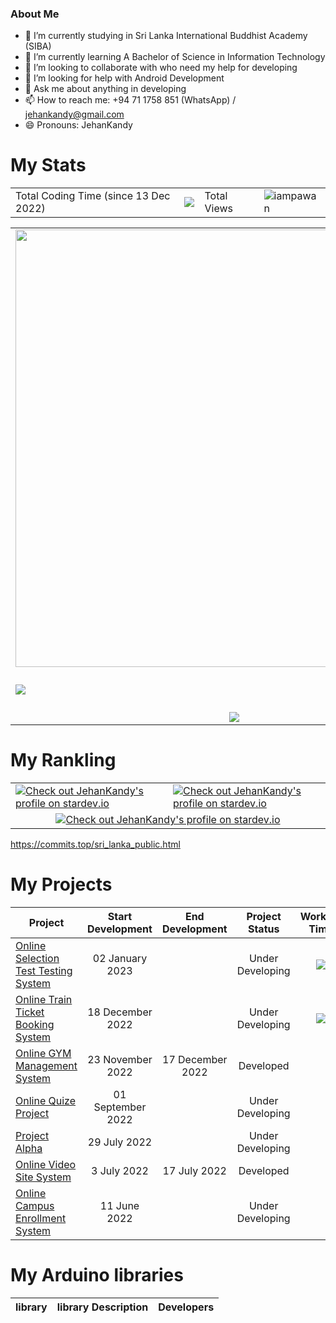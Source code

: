### About Me
- 🔭 I’m currently studying in Sri Lanka International Buddhist Academy (SIBA)
- 🌱 I’m currently learning A Bachelor of Science in Information Technology
- 👯 I’m looking to collaborate with who need my help for developing
- 🤔 I’m looking for help with Android Development
- 💬 Ask me about anything in developing
- 📫 How to reach me: +94 71 1758 851 (WhatsApp) / jehankandy@gmail.com
- 😄 Pronouns: JehanKandy


<h1>My Stats</h1>


<table border="0">
  <tr>
    <td>
      Total Coding Time (since 13 Dec 2022)
    </td>
    <td>
      <div>
        <img src="https://wakatime.com/badge/user/0ac30051-5698-4ae9-851e-7d4853d4aba7.svg">
      </div> 
    </td>
    <td>
      Total Views
    </td>
    <td>
    <img src="https://komarev.com/ghpvc/?username=jehankandy&label=Views&color=blue&style=plastic" alt="iampawan" /> 
    </td>
  </tr>
</table>  
  
  
<table border="0">
  <tr>
    <td>
      <div>
        <img src="https://wakatime.com/share/@JehanKandy/5464e75f-7bdc-4ae7-866e-f131d9e4d47e.svg" style="width:700px">
      </div>
    </td>
    <td>
        <div>
          <img src="https://wakatime.com/share/@JehanKandy/7b6be400-0cd8-4937-81a0-d6d81b177934.svg" style="width:700px">
        </div>
    </td>
  </tr>
  <tr>
    <td colspan="2" align="center">
      <div>
        <img src="https://wakatime.com/share/@JehanKandy/0de3934a-7118-4385-bf1b-00f27fec16d0.svg">
      </div>
    </td>
  </tr>
  <tr>    
    <td>
<img src="https://github-readme-stats.vercel.app/api?username=jehankandy&&show_icons=true&title_color=ffffff&icon_color=bb2acf&text_color=daf7dc&bg_color=151515">
    </td>
    <td>
       <div>
        <img src="https://github-readme-streak-stats.herokuapp.com/?user=jehankandy&theme=blue-green">
      </div>
    </td>  
  </tr>
  
  <tr>
     <td colspan="2" align="center">
      <img src="https://github-profile-summary-cards.vercel.app/api/cards/profile-details?username=JehanKandy&theme=github_dark"/>
    </td>
  </tr>
  <tr>
      <td align="center">
<img src="https://github-profile-summary-cards.vercel.app/api/cards/productive-time?username=jehankandy&theme=github_dark"/>
    </td>
      <td align = "center">      
      <img src="https://github-profile-summary-cards.vercel.app/api/cards/stats?username=jehankandy&theme=github_dark"/>
    </td> 
  </tr> 
</table>  
  

<h1>My Rankling</h1>

<table border="0">
  <tr>
    <td>
      <a href="https://stardev.io/developers/JehanKandy"><img alt="Check out JehanKandy's profile on stardev.io" src="https://stardev.io/developers/JehanKandy/badge/languages/global.svg" /></a>
    </td>
    <td>
    <a href="https://stardev.io/developers/JehanKandy"><img alt="Check out JehanKandy's profile on stardev.io" src="https://stardev.io/developers/JehanKandy/badge/languages/country.svg" /></a>
    </td>
  </tr>
  <tr>
    <td colspan="2" align="center">    
<a href="https://stardev.io/developers/JehanKandy"><img alt="Check out JehanKandy's profile on stardev.io" src="https://stardev.io/developers/JehanKandy/badge/languages/locality.svg" /></a>
    </td>
  </tr>  
</table>

https://commits.top/sri_lanka_public.html


<h1>My Projects</h1>

| Project        | Start Development | End Development | Project Status | Working Time | Developers |
| -------------- |:-----------------:| :--------------:| :-------------:| :-----------:| :---------:|
| [Online Selection Test Testing System](https://github.com/JehanKandy/Online-Selection-Test-System) | 02 January 2023 |  | Under Developing | <p align="center"><img src="https://wakatime.com/badge/user/0ac30051-5698-4ae9-851e-7d4853d4aba7/project/290a29cf-e0e1-4228-a5fa-b8e0a7879b20.svg"></p> | [JehanKandy](https://github.com/JehanKandy) |
| [Online Train Ticket Booking System](https://github.com/JehanKandy/Train-Ticket-Booking-System-) | 18 December 2022 | | Under Developing | <p align="center"><img src="https://wakatime.com/badge/user/0ac30051-5698-4ae9-851e-7d4853d4aba7/project/67466c4b-ebc9-4e81-8250-db76db6d993a.svg"></p> |  [JehanKandy](https://github.com/JehanKandy) |
| [Online GYM Management System](https://github.com/JehanKandy/GYM-Management-System) | 23 November 2022 | 17 December 2022 | Developed | |  [JehanKandy](https://github.com/JehanKandy) |
| [Online Quize Project](https://github.com/JehanKandy/Online-Quiz-System) | 01 September 2022 |  | Under Developing | |  [JehanKandy](https://github.com/JehanKandy) |
| [Project Alpha](https://github.com/JehanKandy/Online-Vehicle-Registration-System) | 29 July 2022 |  | Under Developing | |  [JehanKandy](https://github.com/JehanKandy) |
| [Online Video Site System](https://github.com/JehanKandy/Online-Video-Site) | 3 July 2022 | 17 July 2022 | Developed | |  [JehanKandy](https://github.com/JehanKandy) |
| [Online Campus Enrollment System](https://github.com/JehanKandy/Complete-Campus-Enrollment-System) | 11 June 2022 |  | Under Developing | |  [JehanKandy](https://github.com/JehanKandy) |


<h1>My Arduino libraries </h1>

| library        | library Description | Developers |
| -------------- |:-------------------:|:----------:|







